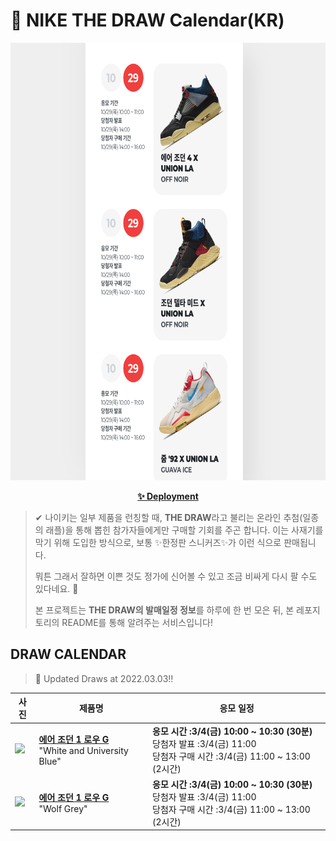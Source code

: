 # 👟 NIKE THE DRAW Calendar(KR)

<div align="center">
  <a href="https://junhoyeo.github.io/NIKE-THE-DRAW-Calendar/">
    <img src="./docs/images/preview.png" alt="Preview image of deployed application" height="700px" width="700px" />
  </a>
</div>

<p align="center">
  <a href="https://junhoyeo.github.io/NIKE-THE-DRAW-Calendar/">
    <strong>✨ Deployment</strong>
  </a>
</p>

> ✔ 나이키는 일부 제품을 런칭할 때, **THE DRAW**라고 불리는 온라인 추첨(일종의 래플)을 통해 뽑힌 참가자들에게만 구매할 기회를 주곤 합니다. 이는 사재기를 막기 위해 도입한 방식으로, 보통 ✨한정판 스니커즈✨가 이런 식으로 판매됩니다.
>
> 뭐튼 그래서 잘하면 이쁜 것도 정가에 신어볼 수 있고 조금 비싸게 다시 팔 수도 있다네요. 🤭
>
> 본 프로젝트는 **THE DRAW의 발매일정 정보**를 하루에 한 번 모은 뒤, 본 레포지토리의 README를 통해 알려주는 서비스입니다!

## DRAW CALENDAR

<!-- DRAW CALENDAR: START -->

> 👟 Updated Draws at 2022.03.03‼️

| 사진 | 제품명 | 응모 일정 |
| --- | ---- | ------- |
| <img src="https://static-breeze.nike.co.kr/kr/ko_kr/cmsstatic/product/DD9315-100/a74a7b46-4fe2-4220-bb5b-3794a967c7e8_primary.jpg?snkrBrowse" width="256" /> | <a href="https://www.nike.com/kr/launch/t/men/fw/golf/DD9315-100/hoie45/air-jordan-1-low-g"><strong>에어 조던 1 로우 G</strong><br /></a> "White and University Blue" | <strong>응모 시간 :3/4(금) 10:00 ~ 10:30 (30분)</strong><br />당첨자 발표 :3/4(금) 11:00<br />당첨자 구매 시간 :3/4(금) 11:00 ~ 13:00 (2시간) |
| <img src="https://static-breeze.nike.co.kr/kr/ko_kr/cmsstatic/product/DD9315-002/ee8a13f9-cb91-45c8-ad2e-e0aa2e3628b9_primary.jpg?snkrBrowse" width="256" /> | <a href="https://www.nike.com/kr/launch/t/men/fw/golf/DD9315-002/rqgv69/air-jordan-1-low-g"><strong>에어 조던 1 로우 G</strong><br /></a> "Wolf Grey" | <strong>응모 시간 :3/4(금) 10:00 ~ 10:30 (30분)</strong><br />당첨자 발표 :3/4(금) 11:00<br />당첨자 구매 시간 :3/4(금) 11:00 ~ 13:00 (2시간) |

<!-- DRAW CALENDAR: END -->

